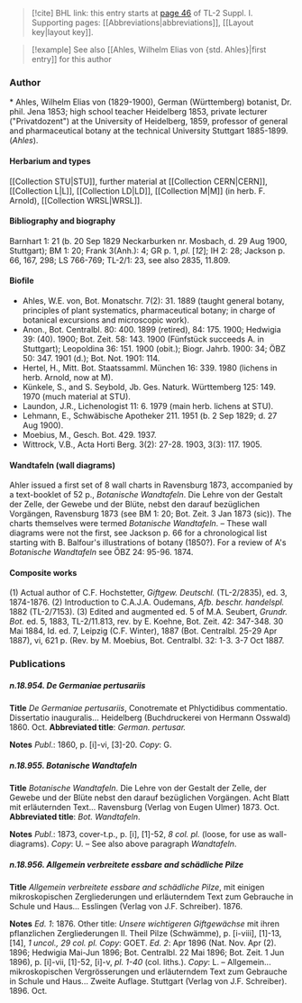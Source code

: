 > [!cite] BHL link: this entry starts at [page 46](https://www.biodiversitylibrary.org/item/103858#page/58/mode/1up) of TL-2 Suppl. I.
> Supporting pages: [[Abbreviations|abbreviations]], [[Layout key|layout key]].

> [!example] See also [[Ahles, Wilhelm Elias von {std. Ahles}|first entry]] for this author

### Author

\* Ahles, Wilhelm Elias von (1829-1900), German (Württemberg) botanist, Dr. phil. Jena 1853; high school teacher Heidelberg 1853, private lecturer ("Privatdozent") at the University of Heidelberg, 1859, professor of general and pharmaceutical botany at the technical University Stuttgart 1885-1899. (*Ahles*).

#### Herbarium and types

[[Collection STU|STU]], further material at [[Collection CERN|CERN]], [[Collection L|L]], [[Collection LD|LD]], [[Collection M|M]] (in herb. F. Arnold), [[Collection WRSL|WRSL]].

#### Bibliography and biography

Barnhart 1: 21 (b. 20 Sep 1829 Neckarburken nr. Mosbach, d. 29 Aug 1900, Stuttgart); BM 1: 20; Frank 3(Anh.): 4; GR p. 1, *pl*. \[*12*\]; IH 2: 28; Jackson p. 66, 167, 298; LS 766-769; TL-2/1: 23, see also 2835, 11.809.

#### Biofile

- Ahles, W.E. von, Bot. Monatschr. 7(2): 31. 1889 (taught general botany, principles of plant systematics, pharmaceutical botany; in charge of botanical excursions and microscopic work).
- Anon., Bot. Centralbl. 80: 400. 1899 (retired), 84: 175. 1900; Hedwigia 39: (40). 1900; Bot. Zeit. 58: 143. 1900 (Fünfstück succeeds A. in Stuttgart); Leopoldina 36: 151. 1900 (obit.); Biogr. Jahrb. 1900: 34; ÖBZ 50: 347. 1901 (d.); Bot. Not. 1901: 114.
- Hertel, H., Mitt. Bot. Staatssamml. München 16: 339. 1980 (lichens in herb. Arnold, now at M).
- Künkele, S., and S. Seybold, Jb. Ges. Naturk. Württemberg 125: 149. 1970 (much material at STU).
- Laundon, J.R., Lichenologist 11: 6. 1979 (main herb. lichens at STU).
- Lehmann, E., Schwäbische Apotheker 211. 1951 (b. 2 Sep 1829; d. 27 Aug 1900).
- Moebius, M., Gesch. Bot. 429. 1937.
- Wittrock, V.B., Acta Horti Berg. 3(2): 27-28. 1903, 3(3): 117. 1905.

#### Wandtafeln (wall diagrams)

Ahler issued a first set of 8 wall charts in Ravensburg 1873, accompanied by a text-booklet of 52 p., *Botanische Wandtafeln*. Die Lehre von der Gestalt der Zelle, der Gewebe und der Blüte, nebst den darauf bezüglichen Vorgängen, Ravensburg 1873 (see BM 1: 20; Bot. Zeit. 3 Jan 1873 (sic)). The charts themselves were termed *Botanische Wandtafeln*. – These wall diagrams were not the first, see Jackson p. 66 for a chronological list starting with B. Balfour's illustrations of botany (1850?). For a review of A's *Botanische Wandtafeln* see ÖBZ 24: 95-96. 1874.

#### Composite works

(1) Actual author of C.F. Hochstetter, *Giftgew. Deutschl.* (TL-2/2835), ed. 3, 1874-1876.
(2) Introduction to C.A.J.A. Oudemans, *Afb. beschr. handelspl.* 1882 (TL-2/7153).
(3) Edited and augmented ed. 5 of M.A. Seubert, *Grundr. Bot.* ed. 5, 1883, TL-2/11.813, rev. by E. Koehne, Bot. Zeit. 42: 347-348. 30 Mai 1884, Id. ed. 7, Leipzig (C.F. Winter), 1887 (Bot. Centralbl. 25-29 Apr 1887), vi, 621 p. (Rev. by M. Moebius, Bot. Centralbl. 32: 1-3. 3-7 Oct 1887.

### Publications

##### n.18.954. De Germaniae pertusariis

**Title**
*De Germaniae pertusariis*, Conotremate et Phlyctidibus commentatio. Dissertatio inauguralis... Heidelberg (Buchdruckerei von Hermann Osswald) 1860. Oct.
**Abbreviated title**: *German. pertusar.*

**Notes**
*Publ*.: 1860, p. \[i\]-vi, \[3\]-20. *Copy*: G.

##### n.18.955. Botanische Wandtafeln

**Title**
*Botanische Wandtafeln*. Die Lehre von der Gestalt der Zelle, der Gewebe und der Blüte nebst den darauf bezüglichen Vorgängen. Acht Blatt mit erläuternden Text... Ravensburg (Verlag von Eugen Ulmer) 1873. Oct.
**Abbreviated title**: *Bot. Wandtafeln*.

**Notes**
*Publ*.: 1873, cover-t.p., p. \[i\], \[1\]-52, *8 col. pl.* (loose, for use as wall-diagrams). *Copy*: U. – See also above paragraph *Wandtafeln*.

##### n.18.956. Allgemein verbreitete essbare and schädliche Pilze

**Title**
*Allgemein verbreitete essbare and schädliche Pilze*, mit einigen mikroskopischen Zergliederungen und erläuterndem Text zum Gebrauche in Schule und Haus... Esslingen (Verlag von J.F. Schreiber). 1876.

**Notes**
*Ed. 1*: 1876. Other title: *Unsere wichtigeren Giftgewächse* mit ihren pflanzlichen Zergliederungen II. Theil Pilze (Schwämme), p. \[i-viii\], \[1\]-13, \[14\], *1 uncol., 29 col. pl. Copy*: GOET.
*Ed. 2*: Apr 1896 (Nat. Nov. Apr (2). 1896; Hedwigia Mai-Jun 1896; Bot. Centralbl. 22 Mai 1896; Bot. Zeit. 1 Jun 1896), p. \[i\]-vii, \[1\]-52, \[i\]-v, *pl. 1-40* (col. liths.).
*Copy*: L. – Allgemein... mikroskopischen Vergrösserungen und erläuterndem Text zum Gebrauche in Schule und Haus... Zweite Auflage. Stuttgart (Verlag von J.F. Schreiber). 1896. Oct.

